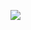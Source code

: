 ![](https://github.com/mstmc/MicrosoftToastmaster/blob/master/Meeting/2022.08.03_SocialClock/Agenda.png)
